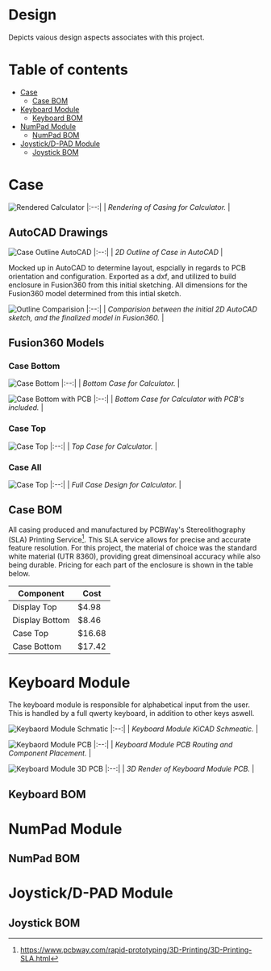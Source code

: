 # Design
Depicts vaious design aspects associates with this project.

Table of contents
=================

<!--ts-->
   * [Case](#Case)
      * [Case BOM](#CaseBOM)
   * [Keyboard Module](#Keyboard)
      * [Keyboard BOM](#KeyboardBOM)
   * [NumPad Module](#NumPad)
      * [NumPad BOM](#NumPadBOM)
   * [Joystick/D-PAD Module](#Joystick)
      * [Joystick BOM](#JoystickBOM)
<!--te-->


Case
====

![Rendered Calculator](KeyShot_Renders/Renders/Case/Case_2.46.png)
|:--:| 
| *Rendering of Casing for Calculator.* |

## AutoCAD Drawings
![Case Outline AutoCAD](Fusion360_MODEL/Images/Case_Outline.png)
|:--:| 
| *2D Outline of Case in AutoCAD* |

Mocked up in AutoCAD to determine layout, espcially in regards to PCB orientation and configuration. Exported as a dxf, and utilized to build enclosure in Fusion360 from this initial sketching. All dimensions for the Fusion360 model determined from this intial sketch.

![Outline Comparision](Fusion360_MODEL/Images/Outline_Compare.png)
|:--:| 
| *Comparision between the initial 2D AutoCAD sketch, and the finalized model in Fusion360.* |

## Fusion360 Models
### Case Bottom
![Case Bottom](Fusion360_MODEL/Images/Bottom_Case_2.png)
|:--:|
| *Bottom Case for Calculator.* |

![Case Bottom with PCB](Fusion360_MODEL/Images/PCB_Housing.png)
|:--:|
| *Bottom Case for Calculator with PCB's included.* |

### Case Top
![Case Top](Fusion360_MODEL/Images/Top_Case.png)
|:--:|
| *Top Case for Calculator.* |

### Case All
![Case Top](Fusion360_MODEL/Images/Full.png)
|:--:|
| *Full Case Design for Calculator.* |


Case BOM
--------

All casing produced and manufactured by PCBWay's Stereolithography (SLA) Printing Service[^1]. This SLA service allows for precise and accurate feature resolution. For this project, the material of choice was the standard white material (UTR 8360), providing great dimensinoal accuracy while also being durable. Pricing for each part of the enclosure is shown in the table below.

| Component | Cost |
| --- | --- |
| Display Top | $4.98 |
| Display Bottom | $8.46 |
| Case Top | $16.68 |
| Case Bottom | $17.42 |


Keyboard Module
===============

The keyboard module is responsible for alphabetical input from the user. This is handled by a full qwerty keyboard, in addition to other keys aswell.

![Keybaord Module Schmatic](KiCAD_PCB/Images/Keyboard_Module_Schematic.png)
|:--:|
| *Keyboard Module KiCAD Schmeatic.* |

![Keybaord Module PCB](KiCAD_PCB/Images/Keyboard_Module_PCB.png)
|:--:|
| *Keyboard Module PCB Routing and Component Placement.* |

![Keyboard Module 3D PCB](KiCAD_PCB/Images/Keyboard_PCB.png)
|:--:|
| *3D Render of Keyboard Module PCB.* |

Keyboard BOM
------------


NumPad Module
=============


NumPad BOM
----------

Joystick/D-PAD Module
=====================

Joystick BOM
------------

[^1]: https://www.pcbway.com/rapid-prototyping/3D-Printing/3D-Printing-SLA.html
